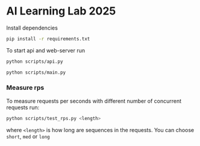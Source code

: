 # AI Learning Lab 2025

Install dependencies
```sh
pip install -r requirements.txt
```
To start api and web-server run
```sh
python scripts/api.py
```
```sh
python scripts/main.py
```

### Measure rps
To measure requests per seconds with different number of concurrent requests run:
```sh
python scripts/test_rps.py <length>
```
where `<length>` is how long are sequences in the requests. You can choose `short`, `med` or `long`
